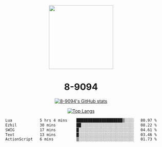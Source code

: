 <div align="center">
  <img src="[https://avatars.githubusercontent.com/u/73003857?v=4](https://cdn.discordapp.com/attachments/1022673925198577677/1105917345601433670/9094.png)" width="200px"/>
  <h1>8-9094</h1>

[![8-9094's GitHub stats](https://github-readme-stats.vercel.app/api?username=8-9094&show_icons=true&theme=synthwave)](https://github.com/anuraghazra/github-readme-stats)

[![Top Langs](https://github-readme-stats.vercel.app/api/top-langs/?username=8-9094&layout=compact&theme=synthwave)](https://github.com/Wrath-cyber/github-readme-stats)
 
<!--START_SECTION:waka-->

```txt
Lua            5 hrs 4 mins    ████████████████████▒░░░░   80.97 %
Ezhil          30 mins         ██░░░░░░░░░░░░░░░░░░░░░░░   08.22 %
SWIG           17 mins         █░░░░░░░░░░░░░░░░░░░░░░░░   04.61 %
Text           13 mins         █░░░░░░░░░░░░░░░░░░░░░░░░   03.46 %
ActionScript   6 mins          ▒░░░░░░░░░░░░░░░░░░░░░░░░   01.73 %
```

<!--END_SECTION:waka-->
